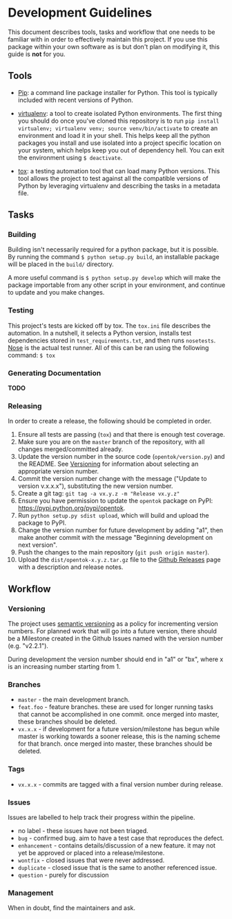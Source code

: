 # Development Guidelines

This document describes tools, tasks and workflow that one needs to be familiar with in order to effectively maintain
this project. If you use this package within your own software as is but don't plan on modifying it, this guide is
**not** for you.

## Tools

*  [Pip](https://pip.pypa.io/): a command line package installer for Python. This tool is typically
   included with recent versions of Python.

*  [virtualenv](https://virtualenv.pypa.io/): a tool to create isolated Python environments. The
   first thing you should do once you've cloned this repository is to run `pip install virtualenv;
   virtualenv venv; source venv/bin/activate` to create an environment and load it in your shell.
   This helps keep all the python packages you install and use isolated into a project specific
   location on your system, which helps keep you out of dependency hell. You can exit the
   environment using `$ deactivate`.

*  [tox](https://testrun.org/tox/): a testing automation tool that can load many Python versions.
   This tool allows the project to test against all the compatible versions of Python by leveraging
   virtualenv and describing the tasks in a metadata file.

## Tasks

### Building

Building isn't necessarily required for a python package, but it is possible. By running the command
`$ python setup.py build`, an installable package will be placed in the `build/` directory.

A more useful command is `$ python setup.py develop` which will make the package importable from any
other script in your environment, and continue to update and you make changes.

### Testing

This project's tests are kicked off by tox. The `tox.ini` file describes the automation. In
a nutshell, it selects a Python version, installs test dependencies stored in
`test_requirements.txt`, and then runs `nosetests`. [Nose](https://nose.readthedocs.org) is the
actual test runner. All of this can be ran using the following command: `$ tox`

### Generating Documentation

**TODO**

### Releasing

In order to create a release, the following should be completed in order.

1. Ensure all tests are passing (`tox`) and that there is enough test coverage.
1. Make sure you are on the `master` branch of the repository, with all changes merged/committed already.
1. Update the version number in the source code (`opentok/version.py`) and the README. See [Versioning](#versioning) for
   information about selecting an appropriate version number.
1. Commit the version number change with the message ("Update to version v.x.x.x"), substituting the new version number.
1. Create a git tag: `git tag -a vx.y.z -m "Release vx.y.z"`
1. Ensure you have permission to update the `opentok` package on PyPI: <https://pypi.python.org/pypi/opentok>.
1. Run `python setup.py sdist upload`, which will build and upload the package to PyPI.
1. Change the version number for future development by adding "a1", then make another commit with the message
   "Beginning development on next version".
1. Push the changes to the main repository (`git push origin master`).
1. Upload the `dist/opentok-x.y.z.tar.gz` file to the
   [Github Releases](https://github.com/opentok/opentok-python-sdk/releases) page with a description and release notes.

## Workflow

### Versioning

The project uses [semantic versioning](http://semver.org/) as a policy for incrementing version numbers. For planned
work that will go into a future version, there should be a Milestone created in the Github Issues named with the version
number (e.g. "v2.2.1").

During development the version number should end in "a1" or "bx", where x is an increasing number starting
from 1.

### Branches

*  `master` - the main development branch.
*  `feat.foo` - feature branches. these are used for longer running tasks that cannot be accomplished in one commit.
   once merged into master, these branches should be deleted.
*  `vx.x.x` - if development for a future version/milestone has begun while master is working towards a sooner
   release, this is the naming scheme for that branch. once merged into master, these branches should be deleted.

### Tags

*  `vx.x.x` - commits are tagged with a final version number during release.

### Issues

Issues are labelled to help track their progress within the pipeline.

*  no label - these issues have not been triaged.
*  `bug` - confirmed bug. aim to have a test case that reproduces the defect.
*  `enhancement` - contains details/discussion of a new feature. it may not yet be approved or placed into a
   release/milestone.
*  `wontfix` - closed issues that were never addressed.
*  `duplicate` - closed issue that is the same to another referenced issue.
*  `question` - purely for discussion

### Management

When in doubt, find the maintainers and ask.
